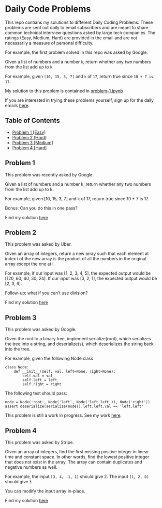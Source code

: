 # Daily Code Problems

This repo contians my solutions to different Daily Coding Problems. These problems are sent out daily to email subscribers and are meant to share common technical interview questions asked by large tech companies. The ratings (Easy, Medium, Hard) are provided in the email and are not necessarily a measure of personal difficulty.


For example, the first problem solved in this repo was asked by Google.

Given a list of numbers and a number ```k```, return whether any two numbers from the list add up to ```k```.

For example, given ```[10, 15, 3, 7]``` and ```k``` of ```17```, return true since ```10 + 7 is 17```.

My solution to this problem is contained in [problem-1.ipynb](https://github.com/baylessshannon/daily-code-problems/blob/master/problem-1.ipynb)

If you are interested in trying these problems yourself, sign up for the daily emails [here](https://www.dailycodingproblem.com/).

## Table of Contents

- [Problem 1 [Easy]](#problem-1)
- [Problem 2 [Hard]](#problem-2)
- [Problem 3 [Medium]](#problem-3)
- [Problem 4 [Hard]](#problem-4)

## Problem 1

This problem was recently asked by Google.

Given a list of numbers and a number k, return whether any two numbers from the list add up to k.

For example, given [10, 15, 3, 7] and k of 17, return true since 10 + 7 is 17.

Bonus: Can you do this in one pass?

Find my solution [here](https://github.com/baylessshannon/daily-code-problems/blob/master/problem-1.ipynb)

## Problem 2 
This problem was asked by Uber.

Given an array of integers, return a new array such that each element at index i of the new array is the product of all the numbers in the original array except the one at i.

For example, if our input was [1, 2, 3, 4, 5], the expected output would be [120, 60, 40, 30, 24]. If our input was [3, 2, 1], the expected output would be [2, 3, 6].

Follow-up: what if you can't use division?

Find my solution [here](https://github.com/baylessshannon/daily-code-problems/blob/master/problem-2.ipynb)

## Problem 3
This problem was asked by Google.

Given the root to a binary tree, implement serialize(root), which serializes the tree into a string, and deserialize(s), which deserializes the string back into the tree.

For example, given the following Node class
```
class Node:
    def __init__(self, val, left=None, right=None):
        self.val = val
        self.left = left
        self.right = right
```
The following test should pass:
```
node = Node('root', Node('left', Node('left.left')), Node('right'))
assert deserialize(serialize(node)).left.left.val == 'left.left'
```


This problem is still a work in progress. See my work [here](https://github.com/baylessshannon/daily-code-problems/blob/master/problem-3.ipynb).

## Problem 4
This problem was asked by Stripe.

Given an array of integers, find the first missing positive integer in linear time and constant space. In other words, find the lowest positive integer that does not exist in the array. The array can contain duplicates and negative numbers as well.

For example, the input ```[3, 4, -1, 1]``` should give 2. The input ```[1, 2, 0]``` should give ```3```.

You can modify the input array in-place.

Find my solution [here](https://github.com/baylessshannon/daily-code-problems/blob/master/problem-4.ipynb)